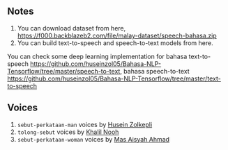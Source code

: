 ## Notes

1. You can download dataset from here, https://f000.backblazeb2.com/file/malay-dataset/speech-bahasa.zip
2. You can build text-to-speech and speech-to-text models from here.

You can check some deep learning implementation for bahasa text-to-speech https://github.com/huseinzol05/Bahasa-NLP-Tensorflow/tree/master/speech-to-text, bahasa speech-to-text https://github.com/huseinzol05/Bahasa-NLP-Tensorflow/tree/master/text-to-speech

## Voices

1. `sebut-perkataan-man` voices by [Husein Zolkepli](https://www.linkedin.com/in/husein-zolkepli/)
2. `tolong-sebut` voices by [Khalil Nooh](https://www.linkedin.com/in/khalilnooh/)
3. `sebut-perkataan-woman` voices by [Mas Aisyah Ahmad](https://www.linkedin.com/in/mas-aisyah-ahmad-b46508a9/)
